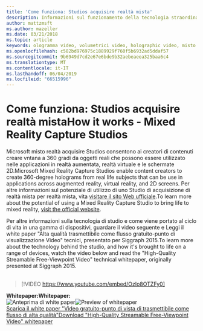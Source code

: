 ```yaml
---
title: 'Come funziona: Studios acquisire realtà mista'
description: Informazioni sul funzionamento della tecnologia straordinaria acquisizione video di Microsoft a 360 gradi holographic.
author: mattzmsft
ms.author: mazeller
ms.date: 03/21/2018
ms.topic: article
keywords: ologramma video, volumetrici video, holographic video, misto realtà
ms.openlocfilehash: c582bd976975c1889929f760f5b6932ad5ddaf57
ms.sourcegitcommit: 9b6949d7cd2e67e6bde9b32aebeaeea325baa6c4
ms.translationtype: MT
ms.contentlocale: it-IT
ms.lasthandoff: 06/04/2019
ms.locfileid: "66515996"
---
```

# <a name="how-it-works---mixed-reality-capture-studios"></a><span data-ttu-id="4e0df-104">Come funziona: Studios acquisire realtà mista</span><span class="sxs-lookup"><span data-stu-id="4e0df-104">How it works - Mixed Reality Capture Studios</span></span>

<span data-ttu-id="4e0df-105">Microsoft misto realtà acquisire Studios consentono ai creatori di contenuti creare vntana a 360 gradi da oggetti reali che possono essere utilizzato nelle applicazioni in realtà aumentata, realtà virtuale e le schermate 2D.</span><span class="sxs-lookup"><span data-stu-id="4e0df-105">Microsoft Mixed Reality Capture Studios enable content creators to create 360-degree holograms from real life subjects that can be use in applications across augmented reality, virtual reality, and 2D screens.</span></span> <span data-ttu-id="4e0df-106">Per altre informazioni sul potenziale di utilizzo di uno Studio di acquisizione di realtà mista per realtà mista, vita [visitare il sito Web ufficiale](https://www.microsoft.com/en-us/mixed-reality/capture-studios).</span><span class="sxs-lookup"><span data-stu-id="4e0df-106">To learn more about the potential of using a Mixed Reality Capture Studio to bring life to mixed reality, [visit the official website](https://www.microsoft.com/en-us/mixed-reality/capture-studios).</span></span>

<span data-ttu-id="4e0df-107">Per altre informazioni sulla tecnologia di studio e come viene portato al ciclo di vita in una gamma di dispositivi, guardare il video seguente e Leggi il white paper "Alta qualità trasmettibile come flusso gratuito-punto di visualizzazione Video" tecnici, presentato per Siggraph 2015.</span><span class="sxs-lookup"><span data-stu-id="4e0df-107">To learn more about the technology behind the studio, and how it's brought to life on a range of devices, watch the video below and read the "High-Quality Streamable Free-Viewpoint Video" technical whitepaper, originally presented at Siggraph 2015.</span></span>
<br>
<br>
>[!VIDEO https://www.youtube.com/embed/OzIo8OTZFy0]


<span data-ttu-id="4e0df-108">**Whitepaper:**</span><span class="sxs-lookup"><span data-stu-id="4e0df-108">**Whitepaper:**</span></span><br>
<span data-ttu-id="4e0df-109">![Anteprima di white paper](images/siggraph-whitepaper-thumb-200px.png)</span><span class="sxs-lookup"><span data-stu-id="4e0df-109">![Preview of whitepaper](images/siggraph-whitepaper-thumb-200px.png)</span></span><br>
[<span data-ttu-id="4e0df-110">Scarica il white paper "Video gratuito-punto di vista di trasmettibile come flusso di alta qualità"</span><span class="sxs-lookup"><span data-stu-id="4e0df-110">Download "High-Quality Streamable Free-Viewpoint Video" whitepaper</span></span>](images/high-quality-streamable-free-viewpoint-video.pdf)
